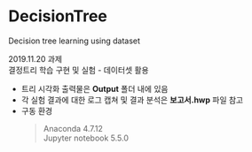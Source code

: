 # DecisionTree
Decision tree learning using dataset  

2019.11.20 과제  
결정트리 학습 구현 및 실험 - 데이터셋 활용

- 트리 시각화 출력물은 **Output** 폴더 내에 있음  
- 각 실험 결과에 대한 로그 캡쳐 및 결과 분석은 **보고서.hwp** 파일 참고  
- 구동 환경
  > Anaconda 4.7.12  
  > Jupyter notebook 5.5.0
